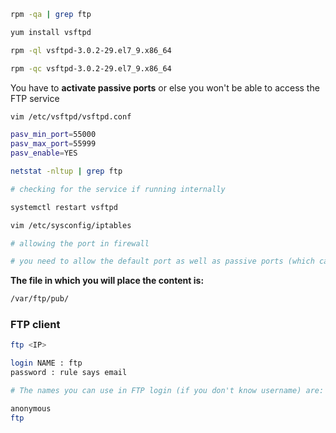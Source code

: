 ```bash
rpm -qa | grep ftp
```

```bash
yum install vsftpd
```

```bash
rpm -ql vsftpd-3.0.2-29.el7_9.x86_64
```

```bash
rpm -qc vsftpd-3.0.2-29.el7_9.x86_64
```
You have to **activate passive ports** or else you won't be able to access the FTP service

```bash
vim /etc/vsftpd/vsftpd.conf
```

```bash
pasv_min_port=55000
pasv_max_port=55999
pasv_enable=YES

```

```bash
netstat -nltup | grep ftp

# checking for the service if running internally
```

```bash
systemctl restart vsftpd
```


```bash
vim /etc/sysconfig/iptables

# allowing the port in firewall 

# you need to allow the default port as well as passive ports (which can be in range form)
```

**The file in which you will place the content is:**

```bash
/var/ftp/pub/
```
### FTP client

```bash
ftp <IP>

login NAME : ftp 
password : rule says email
```
```bash
# The names you can use in FTP login (if you don't know username) are:

anonymous
ftp 

```

